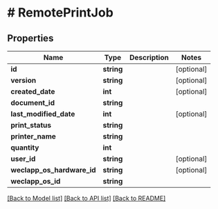 # # RemotePrintJob

## Properties

Name | Type | Description | Notes
------------ | ------------- | ------------- | -------------
**id** | **string** |  | [optional]
**version** | **string** |  | [optional]
**created_date** | **int** |  | [optional]
**document_id** | **string** |  |
**last_modified_date** | **int** |  | [optional]
**print_status** | **string** |  |
**printer_name** | **string** |  |
**quantity** | **int** |  |
**user_id** | **string** |  | [optional]
**weclapp_os_hardware_id** | **string** |  | [optional]
**weclapp_os_id** | **string** |  |

[[Back to Model list]](../../README.md#models) [[Back to API list]](../../README.md#endpoints) [[Back to README]](../../README.md)
